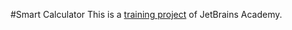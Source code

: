 #Smart Calculator
This is a [training project](https://hyperskill.org/tracks) of JetBrains Academy.
